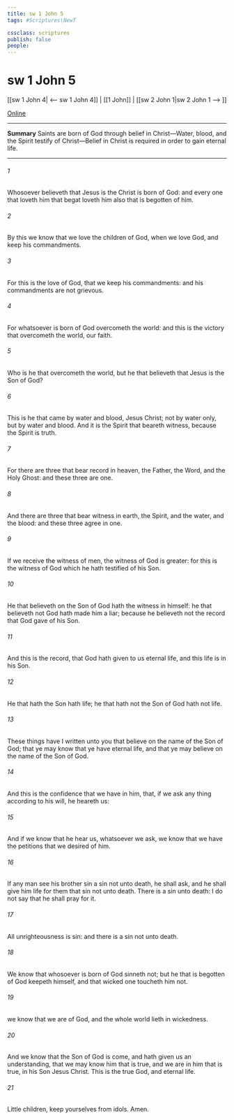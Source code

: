 ```yaml
---
title: sw 1 John 5
tags: #Scriptures\NewT

cssclass: scriptures
publish: false
people:
---
```


# sw 1 John 5
[[sw 1 John 4| <-- sw 1 John 4]] | [[1 John]] | [[sw 2 John 1|sw 2 John 1 --> ]]

[Online](https://churchofjesuschrist.org/study/scriptures/nt/1-jn/5?lang=eng)

---
__Summary__
Saints are born of God through belief in Christ—Water, blood, and the Spirit testify of Christ—Belief in Christ is required in order to gain eternal life.

---
###### 1 
Whosoever believeth that Jesus is the Christ is born of God: and every one that loveth him that begat loveth him also that is begotten of him.

###### 2 
By this we know that we love the children of God, when we love God, and keep his commandments.

###### 3 
For this is the love of God, that we keep his commandments: and his commandments are not grievous.

###### 4 
For whatsoever is born of God overcometh the world: and this is the victory that overcometh the world,  our faith.

###### 5 
Who is he that overcometh the world, but he that believeth that Jesus is the Son of God?

###### 6 
This is he that came by water and blood,  Jesus Christ; not by water only, but by water and blood. And it is the Spirit that beareth witness, because the Spirit is truth.

###### 7 
For there are three that bear record in heaven, the Father, the Word, and the Holy Ghost: and these three are one.

###### 8 
And there are three that bear witness in earth, the Spirit, and the water, and the blood: and these three agree in one.

###### 9 
If we receive the witness of men, the witness of God is greater: for this is the witness of God which he hath testified of his Son.

###### 10 
He that believeth on the Son of God hath the witness in himself: he that believeth not God hath made him a liar; because he believeth not the record that God gave of his Son.

###### 11 
And this is the record, that God hath given to us eternal life, and this life is in his Son.

###### 12 
He that hath the Son hath life;  he that hath not the Son of God hath not life.

###### 13 
These things have I written unto you that believe on the name of the Son of God; that ye may know that ye have eternal life, and that ye may believe on the name of the Son of God.

###### 14 
And this is the confidence that we have in him, that, if we ask any thing according to his will, he heareth us:

###### 15 
And if we know that he hear us, whatsoever we ask, we know that we have the petitions that we desired of him.

###### 16 
If any man see his brother sin a sin  not unto death, he shall ask, and he shall give him life for them that sin not unto death. There is a sin unto death: I do not say that he shall pray for it.

###### 17 
All unrighteousness is sin: and there is a sin not unto death.

###### 18 
We know that whosoever is born of God sinneth not; but he that is begotten of God keepeth himself, and that wicked one toucheth him not.

###### 19 
 we know that we are of God, and the whole world lieth in wickedness.

###### 20 
And we know that the Son of God is come, and hath given us an understanding, that we may know him that is true, and we are in him that is true,  in his Son Jesus Christ. This is the true God, and eternal life.

###### 21 
Little children, keep yourselves from idols. Amen.

